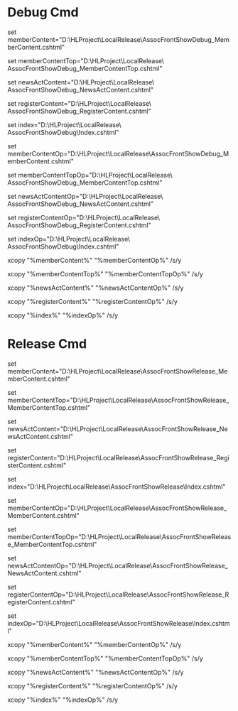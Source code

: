 # Debug Cmd

set memberContent="D:\HLProject\LocalRelease\AssocFrontShowDebug\_MemberContent.cshtml"

set memberContentTop="D:\HLProject\LocalRelease\ AssocFrontShowDebug\_MemberContentTop.cshtml"

set newsActContent="D:\HLProject\LocalRelease\ AssocFrontShowDebug\_NewsActContent.cshtml"

set registerContent="D:\HLProject\LocalRelease\ AssocFrontShowDebug\_RegisterContent.cshtml"

set index="D:\HLProject\LocalRelease\ AssocFrontShowDebug\Index.cshtml"

set memberContentOp="D:\HLProject\LocalRelease\AssocFrontShowDebug\_MemberContent.cshtml"

set memberContentTopOp="D:\HLProject\LocalRelease\ AssocFrontShowDebug\_MemberContentTop.cshtml"

set newsActContentOp="D:\HLProject\LocalRelease\ AssocFrontShowDebug\_NewsActContent.cshtml"

set registerContentOp="D:\HLProject\LocalRelease\ AssocFrontShowDebug\_RegisterContent.cshtml"

set indexOp="D:\HLProject\LocalRelease\ AssocFrontShowDebug\Index.cshtml"

xcopy "%memberContent%" "%memberContentOp%" \/s\/y

xcopy "%memberContentTop%" "%memberContentTopOp%" \/s\/y

xcopy "%newsActContent%" "%newsActContentOp%" \/s\/y

xcopy "%registerContent%" "%registerContentOp%" \/s\/y

xcopy "%index%" "%indexOp%" \/s\/y

# Release Cmd

set memberContent="D:\HLProject\LocalRelease\AssocFrontShowRelease\_MemberContent.cshtml"

set memberContentTop="D:\HLProject\LocalRelease\AssocFrontShowRelease\_MemberContentTop.cshtml"

set newsActContent="D:\HLProject\LocalRelease\AssocFrontShowRelease\_NewsActContent.cshtml"

set registerContent="D:\HLProject\LocalRelease\AssocFrontShowRelease\_RegisterContent.cshtml"

set index="D:\HLProject\LocalRelease\AssocFrontShowRelease\Index.cshtml"

set memberContentOp="D:\HLProject\LocalRelease\AssocFrontShowRelease\_MemberContent.cshtml"

set memberContentTopOp="D:\HLProject\LocalRelease\AssocFrontShowRelease\_MemberContentTop.cshtml"

set newsActContentOp="D:\HLProject\LocalRelease\AssocFrontShowRelease\_NewsActContent.cshtml"

set registerContentOp="D:\HLProject\LocalRelease\AssocFrontShowRelease\_RegisterContent.cshtml"

set indexOp="D:\HLProject\LocalRelease\AssocFrontShowRelease\Index.cshtml"

xcopy "%memberContent%" "%memberContentOp%" \/s\/y

xcopy "%memberContentTop%" "%memberContentTopOp%" \/s\/y

xcopy "%newsActContent%" "%newsActContentOp%" \/s\/y

xcopy "%registerContent%" "%registerContentOp%" \/s\/y

xcopy "%index%" "%indexOp%" \/s\/y


